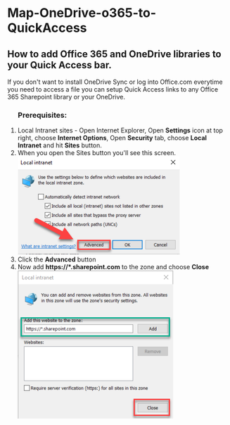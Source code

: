 # Map-OneDrive-o365-to-QuickAccess
<h2>How to add Office 365 and OneDrive libraries to your Quick Access bar.</h2>
If you don't want to install OneDrive Sync or log into Office.com everytime you need to access a file you can setup Quick Access links to any Office 365 Sharepoint library or your OneDrive.

<ol>
<h3>Prerequisites:</h3>
            <li>Local Intranet sites - Open Internet Explorer, Open <b>Settings</b> icon at top right, choose <b>Internet Options</b>, Open <b>Security</b> tab, choose <b>Local Intranet</b> and hit <b>Sites</b> button.</li>
            <li>When you open the Sites button you'll see this screen.</li>
            <img src="./Local-Intranet.png" alt="Local Intranet Settings">
            <li>Click the <b>Advanced</b> button</li>
            <li>Now add <b>https://*.sharepoint.com</b> to the zone and choose <b>Close</b></li>
            <img src="./Intranet-Zone.png" alt="Websites to add to Zone">
<ol>  
